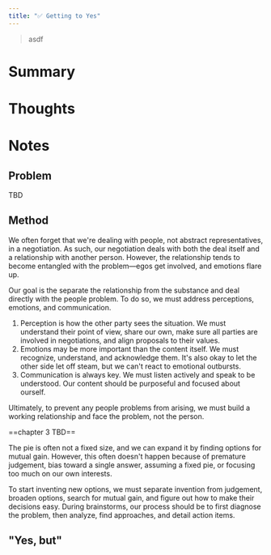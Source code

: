 ```yaml
---
title: "✅ Getting to Yes"
---
```

> asdf

# Summary

# Thoughts

# Notes
## Problem
TBD

## Method
We often forget that we're dealing with people, not abstract representatives, in a negotiation. As such, our negotiation deals with both the deal itself and a relationship with another person. However, the relationship tends to become entangled with the problem—egos get involved, and emotions flare up.

Our goal is the separate the relationship from the substance and deal directly with the people problem. To do so, we must address perceptions, emotions, and communication.
1. Perception is how the other party sees the situation. We must understand their point of view, share our own, make sure all parties are involved in negotiations, and align proposals to their values.
2. Emotions may be more important than the content itself. We must recognize, understand, and acknowledge them. It's also okay to let the other side let off steam, but we can't react to emotional outbursts.
3. Communication is always key. We must listen actively and speak to be understood. Our content should be purposeful and focused about ourself.

Ultimately, to prevent any people problems from arising, we must build a working relationship and face the problem, not the person.

==chapter 3 TBD==

The pie is often not a fixed size, and we can expand it by finding options for mutual gain. However, this often doesn't happen because of premature judgement, bias toward a single answer, assuming a fixed pie, or focusing too much on our own interests.

To start inventing new options, we must separate invention from judgement, broaden options, search for mutual gain, and figure out how to make their decisions easy. During brainstorms, our process should be to first diagnose the problem, then analyze, find approaches, and detail action items.

## "Yes, but"
